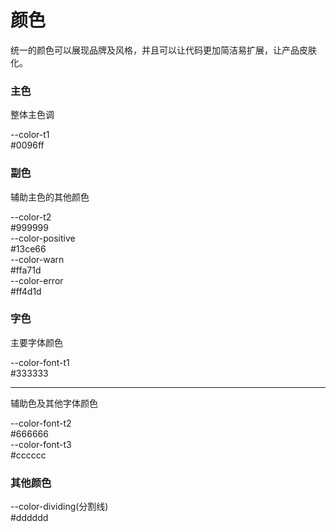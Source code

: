 # 颜色

统一的颜色可以展现品牌及风格，并且可以让代码更加简洁易扩展，让产品皮肤化。

### 主色
整体主色调
<div class="card" style="background-color: var(--color-t1)">
  <div>--color-t1</div>
  <div>#0096ff</div>
</div>

### 副色
辅助主色的其他颜色
<div class="card" style="background-color: var(--color-t2)">
  <div>--color-t2</div>
  <div>#999999</div>
</div>
<div class="card" style="background-color: var(--color-positive)">
  <div>--color-positive</div>
  <div>#13ce66</div>
</div>
<div class="card" style="background-color: var(--color-warn)">
  <div>--color-warn</div>
  <div>#ffa71d</div>
</div>
<div class="card" style="background-color: var(--color-error)">
  <div>--color-error</div>
  <div>#ff4d1d</div>
</div>

### 字色
主要字体颜色
<div class="card" style="background-color: var(--color-font-t1)">
  <div>--color-font-t1</div>
  <div>#333333</div>
</div>

----

辅助色及其他字体颜色
<div class="card" style="background-color: var(--color-font-t2)">
  <div>--color-font-t2</div>
  <div>#666666</div>
</div>

<div class="card" style="background-color: var(--color-font-t3)">
  <div>--color-font-t3</div>
  <div>#cccccc</div>
</div>

### 其他颜色

<div class="card" style="background-color: var(--color-dividing);border: 1px solid var(--color-t1)">
  <div style="color: var(--color-t1)">--color-dividing(分割线)</div>
  <div style="color: var(--color-t2)">#dddddd</div>
</div>